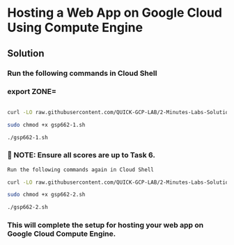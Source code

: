 # Hosting a Web App on Google Cloud Using Compute Engine

## **Solution**  

### **Run the following commands in Cloud Shell**  

### export ZONE=

```sh

curl -LO raw.githubusercontent.com/QUICK-GCP-LAB/2-Minutes-Labs-Solutions/main/Hosting%20a%20Web%20App%20on%20Google%20Cloud%20Using%20Compute%20Engine/gsp662-1.sh

sudo chmod +x gsp662-1.sh

./gsp662-1.sh
```
### 📌 NOTE: Ensure all scores are up to Task 6.

```sh
Run the following commands again in Cloud Shell

curl -LO raw.githubusercontent.com/QUICK-GCP-LAB/2-Minutes-Labs-Solutions/main/Hosting%20a%20Web%20App%20on%20Google%20Cloud%20Using%20Compute%20Engine/gsp662-2.sh

sudo chmod +x gsp662-2.sh

./gsp662-2.sh
```

### This will complete the setup for hosting your web app on Google Cloud Compute Engine.

